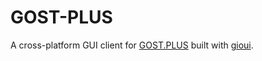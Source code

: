 # GOST-PLUS

A cross-platform GUI client for [GOST.PLUS](https://gost.plus) built with [gioui](https://gioui.org).
